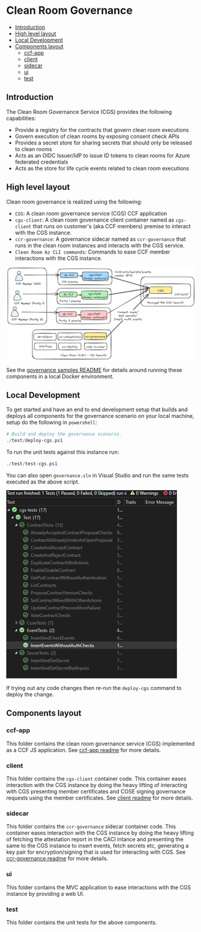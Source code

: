 # Clean Room Governance<!-- omit from toc -->
- [Introduction](#introduction)
- [High level layout](#high-level-layout)
- [Local Development](#local-development)
- [Components layout](#components-layout)
  - [ccf-app](#ccf-app)
  - [client](#client)
  - [sidecar](#sidecar)
  - [ui](#ui)
  - [test](#test)

## Introduction
The Clean Room Governance Service (CGS) provides the following capabilities:
  - Provide a registry for the contracts that govern clean room executions
  - Govern execution of clean rooms by exposing consent check APIs
  - Provides a secret store for sharing secrets that should only be released to clean rooms
  - Acts as an OIDC Issuer/IdP to issue ID tokens to clean rooms for Azure federated credentials
  - Acts as the store for life cycle events related to clean room executions

## High level layout
Clean room governance is realized using the following:
- `CGS`: A clean room governance service (CGS) CCF application
- `cgs-client`: A clean room governance client container named as `cgs-client` that runs on customer's (aka CCF members) premise to interact with the CGS instance.
- `ccr-governance`: A governance sidecar named as `ccr-governance` that runs in the clean room instances and interacts with the CGS service.
- `Clean Room Az CLI commands`: Commands to ease CCF member interactions with the CGS instance.

![alt text](./docs/cgs.png)

See the [governance samples README](../../samples/governance/README.md) for details around running these components in a local Docker environment.

## Local Development
To get started and have an end to end development setup that builds and deploys all components for the governance scenario on your local machine, setup do the following in `powershell`:
```powershell
# Build and deploy the governance scenario.
./test/deploy-cgs.ps1
```
To run the unit tests against this instance run:
```powershell
./test/test-cgs.ps1
```
You can also open `governance.sln` in Visual Studio and run the same tests executed as the above script.

![alt text](./docs/vstest.png)

If trying out any code changes then re-run the `deploy-cgs` command to deploy the change.

## Components layout
### ccf-app
This folder contains the clean room governance service (CGS) implemented as a CCF JS application. See [ccf-app readme](./ccf-app/README.md) for more details.

### client
This folder contains the `cgs-client` container code. This container eases interaction with the CGS instance by doing the heavy lifting of interacting with CGS presenting member certificates and COSE signing governance requests using the member certificates. See [client readme](./client/README.md) for more details.

### sidecar
This folder contains the `ccr-governance` sidecar container code. This container eases interaction with the CGS instance by doing the heavy lifting of fetching the attestation report in the CACI intance and presenting the same to the CGS instance to insert events, fetch secrets etc, generating a key pair for encryption/signing that is used for interacting with CGS. See [ccr-governance readme](./sidecar/README.md) for more details.

### ui
This folder contains the MVC application to ease interactions with the CGS instance by providing a web UI.

### test
This folder contains the unit tests for the above components.
